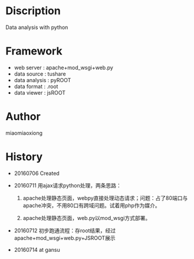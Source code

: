 # Discription
Data analysis with python
# Framework
* web server : apache+mod_wsgi+web.py
* data source : tushare
* data analysis : pyROOT
* data format : .root
* data viewer : jsROOT

# Author
miaomiaoxiong
# History
* 20160706 Created

* 20160711 用ajax请求python处理，两条思路：

	1. apache处理静态页面，webpy直接处理动态请求；问题：占了80端口与apache冲突，不用80口有跨域问题。试着用php作为媒介。

	2. apache处理静态页面，web.py以mod_wsgi方式部署。

* 20160712 初步跑通流程：存root结果，经过apache+mod_wsgi+web.py+JSROOT展示
* 20160714 at gansu
